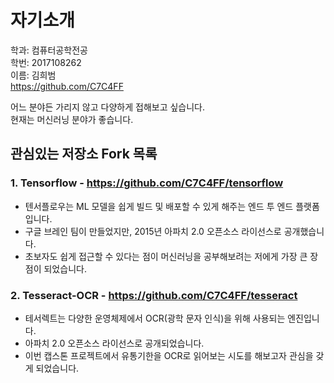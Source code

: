 # 자기소개


학과: 컴퓨터공학전공  
학번: 2017108262  
이름: 김희범  
https://github.com/C7C4FF  


어느 분야든 가리지 않고 다양하게 접해보고 싶습니다.  
현재는 머신러닝 분야가 좋습니다.
  
  
   
## 관심있는 저장소 Fork 목록

### 1. Tensorflow - https://github.com/C7C4FF/tensorflow
* 텐서플로우는 ML 모델을 쉽게 빌드 및 배포할 수 있게 해주는 엔드 투 엔드 플랫폼입니다.
* 구글 브레인 팀이 만들었지만, 2015년 아파치 2.0 오픈소스 라이선스로 공개했습니다.
* 초보자도 쉽게 접근할 수 있다는 점이 머신러닝을 공부해보려는 저에게 가장 큰 장점이 되었습니다.

  
### 2. Tesseract-OCR - https://github.com/C7C4FF/tesseract
* 테서렉트는 다양한 운영체제에서 OCR(광학 문자 인식)을 위해 사용되는 엔진입니다.
* 아파치 2.0  오픈소스 라이선스로 공개되었습니다.
* 이번 캡스톤 프로젝트에서 유통기한을 OCR로 읽어보는 시도를 해보고자 관심을 갖게 되었습니다.


